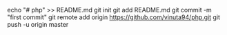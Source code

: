 echo "# php" >> README.md
git init
git add README.md
git commit -m "first commit"
git remote add origin https://github.com/vinuta94/php.git
git push -u origin master
